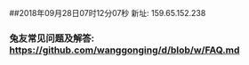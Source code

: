 ##2018年09月28日07时12分07秒 新址: 159.65.152.238
### 兔友常见问题及解答: https://github.com/wanggonging/d/blob/w/FAQ.md
